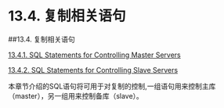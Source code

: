 # 13.4. 复制相关语句

##13.4. 复制相关语句

[13.4.1. SQL Statements for Controlling Master Servers]()

[13.4.2. SQL Statements for Controlling Slave Servers]()

本章节介绍的SQL语句将可用于对复制的控制,一组语句用来控制主库（master），另一组用来控制备库（slave）。
